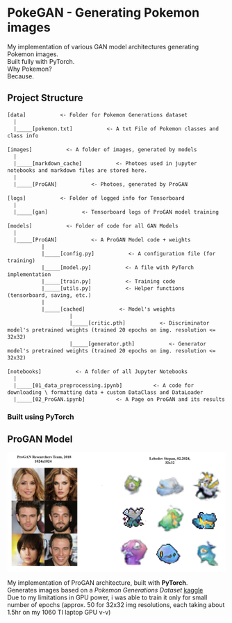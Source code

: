 # PokeGAN - Generating Pokemon images

My implementation of various GAN model architectures generating Pokemon images.  
Built fully with PyTorch.  
 Why Pokemon?  
 Because.  

## Project Structure

```ssq
[data]           <- Folder for Pokemon Generations dataset   
  |
  |_____[pokemon.txt]           <- A txt File of Pokemon classes and class info

[images]           <- A folder of images, generated by models
  |
  |_____[markdown_cache]           <- Photoes used in jupyter notebooks and markdown files are stored here.
  |
  |_____[ProGAN]           <- Photoes, generated by ProGAN

[logs]           <- Folder of logged info for Tensorboard
  |
  |_____[gan]           <- Tensorboard logs of ProGAN model training

[models]           <- Folder of code for all GAN Models
  |
  |_____[ProGAN]           <- A ProGAN Model code + weights
           |
           |_____[config.py]           <- A configuration file (for training)
           |_____[model.py]           <- A file with PyTorch implementation
           |_____[train.py]           <- Training code
           |_____[utils.py]           <- Helper functions (tensorboard, saving, etc.)
           |
           |_____[cached]           <- Model's weights
                    |
                    |_____[critic.pth]           <- Discriminator model's pretrained weights (trained 20 epochs on img. resolution <= 32x32)
                    |_____[generator.pth]           <- Generator model's pretrained weights (trained 20 epochs on img. resolution <= 32x32)

[notebooks]           <- A folder of all Jupyter Notebooks
  |
  |_____[01_data_preprocessing.ipynb]          <- A code for downloading \ formatting data + custom DataClass and DataLoader
  |_____[02_ProGAN.ipynb]          <- A Page on ProGAN and its results

```

### Built using **PyTorch**

## ProGAN Model

![img](images/markdown_cache/image.png)

My implementation of ProGAN architecture, built with **PyTorch**.  
Generates images based on a *Pokemon Generations Dataset* [kaggle](https://www.kaggle.com/datasets/truthisneverlinear/pokemon-generations-image-dataset)  
Due to my limitations in GPU power, i was able to train it only for small number of epochs (approx. 50 for 32x32 img resolutions, each taking about 1.5hr on my 1060 TI laptop GPU v-v)  